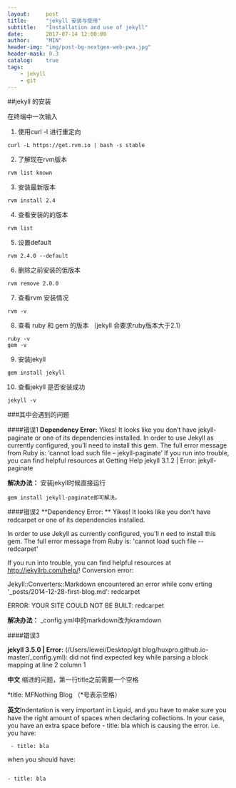 ```yaml
---
layout:     post
title:      "jekyll 安装与使用"
subtitle:   "Installation and use of jekyll"
date:       2017-07-14 12:00:00
author:     "MIN"
header-img: "img/post-bg-nextgen-web-pwa.jpg"
header-mask: 0.3
catalog:    true
tags:
    - jekyll
    - git
---
```


##jekyll 的安装

在终端中一次输入

1. 使用curl -l 进行重定向
```
curl -L https://get.rvm.io | bash -s stable
```
2. 了解现在rvm版本
```
rvm list known
```
3. 安装最新版本
```
rvm install 2.4
```
4. 查看安装的的版本
```
rvm list
```
5. 设置default
```
rvm 2.4.0 --default
```
6. 删除之前安装的低版本
```
rvm remove 2.0.0
```
7. 查看rvm 安装情况
```
rvm -v
```
8. 查看 ruby 和 gem 的版本 （jekyll 会要求ruby版本大于2.1）
```
ruby -v
gem -v
```
9. 安装jekyll
```
gem install jekyll
```
10. 查看jekyll 是否安装成功
```
jekyll -v
```

###其中会遇到的问题

####错误1
**Dependency Error:** Yikes! It looks like you don’t have jekyll-paginate or one of its dependencies installed. In order to use Jekyll as currently configured, you’ll need to install this gem. The full error message from Ruby is: ‘cannot load such file – jekyll-paginate’ If you run into trouble, you can find helpful resources at Getting Help
jekyll 3.1.2 | Error: jekyll-paginate

**解决办法：** 安装jekyll时候直接运行
```
gem install jekyll-paginate即可解决。
```
####错误2
**Dependency Error: **  Yikes! It looks like you don't have redcarpet or one of its
dependencies installed. 

 In order to use Jekyll as currently configured, you'll n
eed to install this gem. The full error message from Ruby is: 'cannot load such
file -- redcarpet' 

If you run into trouble, you can find helpful resources at http://jekyllrb.com/help/!
  Conversion error: 
  
  Jekyll::Converters::Markdown encountered an error while conv
erting '_posts/2014-12-28-first-blog.md':
redcarpet

ERROR: YOUR SITE COULD NOT BE BUILT: redcarpet

**解决办法：** _config.yml中的markdown改为kramdown


####错误3

**jekyll 3.5.0 | Error:**  (/Users/lewei/Desktop/git blog/huxpro.github.io-master/_config.yml): did not find expected key while parsing a block mapping at line 2 column 1

**中文**
缩进的问题，第一行title之前需要一个空格

\*title: MFNothing Blog （\*号表示空格）

**英文**Indentation is very important in Liquid, and you have to make sure you have the right amount of spaces when declaring collections.
In your case, you have an extra space before - title: bla which is causing the error.
i.e. you have:

```
 - title: bla
```
 
when you should have:

```

- title: bla
```